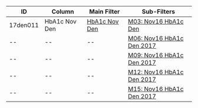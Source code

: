 ID | Column | Main Filter | Sub-Filters | 
-- | ------ | -------| -----------|
17den011| HbA1c Nov Den | [HbA1c Nov Den](https://github.com/Edward-Yao31/Salud-Y-Vida-Report/blob/2017-Salud-Y-Vida-Report/main-filters/den/HbA1c%20Nov%20Den%202017) | [M03: Nov16 HbA1c Den](https://github.com/Edward-Yao31/Salud-Y-Vida-Report/blob/2017-Salud-Y-Vida-Report/sub-filters/den/M03:%20Nov16%20HbA1c%20Den%202017)
-- | --| --|[M06: Nov16 HbA1c Den 2017](https://github.com/Edward-Yao31/Salud-Y-Vida-Report/blob/2017-Salud-Y-Vida-Report/sub-filters/den/M06:%20Nov16%20HbA1c%20Den%202017)|
-- | --| --|[M09: Nov16 HbA1c Den 2017](https://github.com/Edward-Yao31/Salud-Y-Vida-Report/blob/2017-Salud-Y-Vida-Report/sub-filters/den/M09:%20Nov16%20HbA1c%20Den%202017)|
-- | --| --|[M12: Nov16 HbA1c Den 2017](https://github.com/Edward-Yao31/Salud-Y-Vida-Report/blob/2017-Salud-Y-Vida-Report/sub-filters/den/M12:%20Nov16%20HbA1c%20Den%202017)|
-- | --| --|[M15: Nov16 HbA1c Den 2017](https://github.com/Edward-Yao31/Salud-Y-Vida-Report/blob/2017-Salud-Y-Vida-Report/sub-filters/den/M15:%20Nov16%20HbA1c%20Den%202017)|

